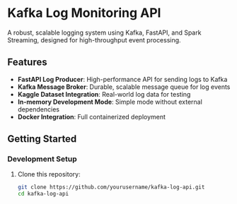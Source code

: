 # Kafka Log Monitoring API

A robust, scalable logging system using Kafka, FastAPI, and Spark Streaming, designed for high-throughput event processing.

## Features

- **FastAPI Log Producer**: High-performance API for sending logs to Kafka
- **Kafka Message Broker**: Durable, scalable message queue for log events
- **Kaggle Dataset Integration**: Real-world log data for testing
- **In-memory Development Mode**: Simple mode without external dependencies
- **Docker Integration**: Full containerized deployment

## Getting Started

### Development Setup

1. Clone this repository:
   ```bash
   git clone https://github.com/yourusername/kafka-log-api.git
   cd kafka-log-api